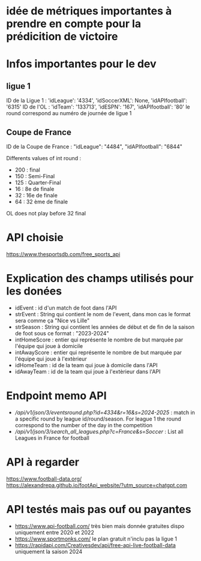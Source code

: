 # idée de métriques importantes à prendre en compte pour la prédicition de victoire

# Infos importantes pour le dev 

## ligue 1 
ID de la Ligue 1 : 'idLeague': '4334', 'idSoccerXML': None, 'idAPIfootball': '6315'
ID de l'OL : 'idTeam': '133713', 'idESPN': '167', 'idAPIfootball': '80'
le round correspond au numéro de journée de ligue 1

## Coupe de France
ID de la Coupe de France : "idLeague": "4484", "idAPIfootball": "6844"

Differents values of int round : 
- 200 : final
- 150 : Semi-Final
- 125 : Quarter-Final
- 16 : 8e de finale
- 32 : 16e de finale
- 64 : 32 ème de finale

OL does not play before 32 final


# API choisie
https://www.thesportsdb.com/free_sports_api

# Explication des champs utilisés pour les donées 

- idEvent : id d'un match de foot dans l'API 
- strEvent : String qui contient le nom de l'event, dans mon cas le format sera comme ça "Nice vs Lille"
- strSeason : String qui contient les années de début et de fin de la saison de foot sous ce format : "2023-2024"
- intHomeScore : entier qui représente le nombre de but marquée par l'équipe qui joue à domicile
- intAwayScore : entier qui représente le nombre de but marquée par l'équipe qui joue à l'extèrieur
- idHomeTeam : id de la team qui joue à domicile dans l'API
- idAwayTeam : id de la team qui joue à l'extèrieur dans l'API

# Endpoint memo API

- */api/v1/json/3/eventsround.php?id=4334&r=16&s=2024-2025* : match in a specific round by league id/round/season. For league 1 the round correspond to the number of the day in the competition
- */api/v1/json/3/search_all_leagues.php?c=France&s=Soccer* : List all Leagues in France for football









# API à regarder 
https://www.football-data.org/
https://alexandrepa.github.io/footApi_website/?utm_source=chatgpt.com

# API testés mais pas ouf ou payantes
- https://www.api-football.com/ très bien mais donnée gratuites dispo uniquement entre 2020 et 2022
- https://www.sportmonks.com/ le plan gratuit n'inclu pas la ligue 1
- https://rapidapi.com/Creativesdev/api/free-api-live-football-data uniquement la saison 2024